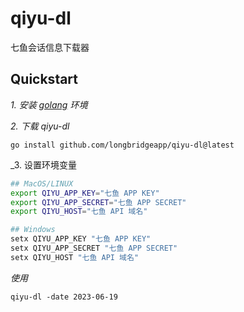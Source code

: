 # qiyu-dl
七鱼会话信息下载器

## Quickstart

_1. 安装 [golang](https://go.dev/doc/install) 环境_

_2. 下载 qiyu-dl_

```
go install github.com/longbridgeapp/qiyu-dl@latest
```

_3. 设置环境变量

```bash
## MacOS/LINUX
export QIYU_APP_KEY="七鱼 APP KEY"                       
export QIYU_APP_SECRET="七鱼 APP SECRET"
export QIYU_HOST="七鱼 API 域名"
```

```powershell
## Windows 
setx QIYU_APP_KEY "七鱼 APP KEY"
setx QIYU_APP_SECRET "七鱼 APP SECRET"
setx QIYU_HOST "七鱼 API 域名"
```

_使用_
```
qiyu-dl -date 2023-06-19

```





